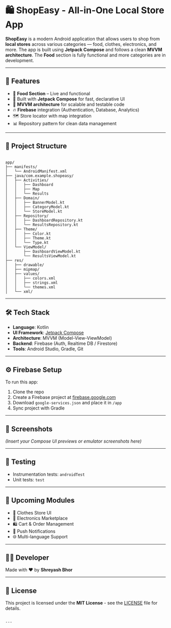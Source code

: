# 🛍️ ShopEasy - All-in-One Local Store App

**ShopEasy** is a modern Android application that allows users to shop from **local stores** across various categories — food, clothes, electronics, and more. The app is built using **Jetpack Compose** and follows a clean **MVVM architecture**. The **Food** section is fully functional and more categories are in development.

---

## 🚀 Features

- 🥘 **Food Section** – Live and functional
- 🧱 Built with **Jetpack Compose** for fast, declarative UI
- 📐 **MVVM architecture** for scalable and testable code
- 🔥 **Firebase** integration (Authentication, Database, Analytics)
- 🗺️ Store locator with map integration
- 📊 Repository pattern for clean data management

---

## 📂 Project Structure

```

app/
├── manifests/
│   └── AndroidManifest.xml
├── java/com.example.shopeasy/
│   ├── Activities/
│   │   ├── Dashboard
│   │   ├── Map
│   │   └── Results
│   ├── Domain/
│   │   ├── BannerModel.kt
│   │   ├── CategoryModel.kt
│   │   └── StoreModel.kt
│   ├── Repository/
│   │   ├── DashboardRepository.kt
│   │   └── ResultsRepository.kt
│   ├── Theme/
│   │   ├── Color.kt
│   │   ├── Theme.kt
│   │   └── Type.kt
│   └── ViewModel/
│       ├── DashboardViewModel.kt
│       └── ResultsViewModel.kt
├── res/
│   ├── drawable/
│   ├── mipmap/
│   ├── values/
│   │   ├── colors.xml
│   │   ├── strings.xml
│   │   └── themes.xml
│   └── xml/

```

---

## 🛠️ Tech Stack

- **Language**: Kotlin
- **UI Framework**: [Jetpack Compose](https://developer.android.com/jetpack/compose)
- **Architecture**: MVVM (Model-View-ViewModel)
- **Backend**: Firebase (Auth, Realtime DB / Firestore)
- **Tools**: Android Studio, Gradle, Git

---

## ⚙️ Firebase Setup

To run this app:

1. Clone the repo
2. Create a Firebase project at [firebase.google.com](https://firebase.google.com)
3. Download `google-services.json` and place it in `/app`
4. Sync project with Gradle

---

## 📱 Screenshots

*(Insert your Compose UI previews or emulator screenshots here)*

---

## 🧪 Testing

- Instrumentation tests: `androidTest`
- Unit tests: `test`

---

## 📌 Upcoming Modules

- 👗 Clothes Store UI
- 📱 Electronics Marketplace
- 🛍️ Cart & Order Management
- 🔔 Push Notifications
- 🌐 Multi-language Support

---

## 🧑‍💻 Developer

Made with ❤️ by **Shreyash Bhor**

---

## 📝 License

This project is licensed under the **MIT License** - see the [LICENSE](LICENSE) file for details.
```

---

